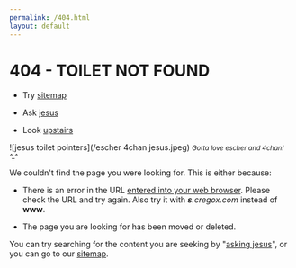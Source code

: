 ```yaml
---
permalink: /404.html
layout: default
---
```


# 404 - TOILET NOT FOUND

- Try [sitemap](/sitemap)

- Ask [jesus](https://www.google.com/?q=site:cregox.com+jesus)

- Look [upstairs](http://images.google.com/images?q=url+bar)

![jesus toilet pointers](/escher 4chan jesus.jpeg)
<small>*Gotta love escher and 4chan! ^_^*</small>

We couldn't find the page you were looking for. This is either because:

- There is an error in the URL [entered into your web browser](http://images.google.com/images?q=url+bar). Please check the URL and try again. Also try it with _**s**.cregox.com_ instead of **www**.

- The page you are looking for has been moved or deleted.

You can try searching for the content you are seeking by "[asking jesus](https://www.google.com/?q=site:cregox.com+jesus)", or you can go to our [sitemap](/sitemap).
